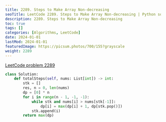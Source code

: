 ```yaml
---
title: 2289. Steps to Make Array Non-decreasing
seoTitle: LeetCode 2289. Steps to Make Array Non-decreasing | Python solution and explanation
description: 2289. Steps to Make Array Non-decreasing
toc: true
tags: []
categories: [Algorithms, LeetCode]
date: 2024-01-01
lastMod: 2024-01-01
featuredImage: https://picsum.photos/700/155?grayscale
weight: 2289
---
```


[LeetCode problem 2289](https://leetcode.com/problems/steps-to-make-array-non-decreasing/)

```python
class Solution:
    def totalSteps(self, nums: List[int]) -> int:
        stk = []
        res, n = 0, len(nums)
        dp = [0] * n
        for i in range(n - 1, -1, -1):
            while stk and nums[i] > nums[stk[-1]]:
                dp[i] = max(dp[i] + 1, dp[stk.pop()])
            stk.append(i)
        return max(dp)

```
